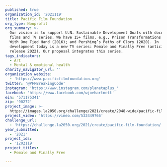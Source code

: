 ```yaml
---
published: true
organization_id: '2021119'
title: Pacific Film Foundation
org_type: Nonprofit
org_summary: >-
  Our vision is to support U.N. Sustainable Development Goals with documentary
  films and TV series. We have 15+ films, e.g., Prison Transformations (2009);
  With One Tied Hand (2016); and Pershing’s Paths of Glory (2020). In
  development today is a new TV series: Female and Finally Free (anticipated
  release 2022). Our proposal integrates this series.
tags_indicators:
  - Art
  - Mental & emotional health
charity_navigator_url: ''
organization_website:
  - 'https://www.pacificfilmfoundation.org'
twitter: '@PFFBreakingCode'
instagram: 'https://www.instagram.com/planetaplus_'
facebook: 'https://www.facebook.com/wjoehartnett'
ein: '571175341'
zip: '90272'
project_image: >-
  https://images.la2050.org/challenge/2021/create/2048-wide/pacific-film-foundation.jpg
project_video: 'https://vimeo.com/532449766'
challenge_url:
  - 'https://challenge.la2050.org/2021/create/pacific-film-foundation/'
year_submitted:
  - '2021'
project_ids:
  - '1202119'
project_titles:
  - Female and Finally Free

---
```

